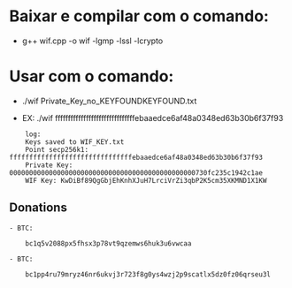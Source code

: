 # Baixar e compilar com o comando:
- g++ wif.cpp -o wif -lgmp -lssl -lcrypto

# Usar com o comando:
- ./wif Private_Key_no_KEYFOUNDKEYFOUND.txt

- EX: ./wif fffffffffffffffffffffffffffffffebaaedce6af48a0348ed63b30b6f37f93

```
    log:
    Keys saved to WIF_KEY.txt
    Point secp256k1: fffffffffffffffffffffffffffffffebaaedce6af48a0348ed63b30b6f37f93
    Private Key: 00000000000000000000000000000000000000000000000730fc235c1942c1ae
    WIF Key: KwDiBf89QgGbjEhKnhXJuH7LrciVrZi3qbP2K5cm35XKMND1X1KW
```



## Donations
    - BTC:
```
    bc1q5v2088px5fhsx3p78vt9qzemws6huk3u6vwcaa
```
    - BTC:
```
    bc1pp4ru79mryz46nr6ukvj3r723f8g0ys4wzj2p9scatlx5dz0fz06qrseu3l
```
